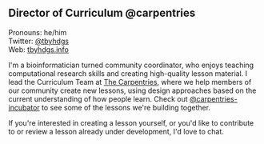 ## Director of Curriculum @carpentries

Pronouns: he/him  
Twitter: [@tbyhdgs](https://twitter.com/tbyhdgs)  
Web: [tbyhdgs.info](https://tbyhdgs.info)  

I'm a bioinformatician turned community coordinator, 
who enjoys teaching computational research skills and
creating high-quality lesson material.
I lead the Curriculum Team at [The Carpentries](https://carpentries.org),
where we help members of our community create new lessons,
using design approaches based on the current understanding of how people learn.
Check out [@carpentries-incubator](https://github.com/carpentries-incubator) to see some of the lessons we're building together.

If you're interested in creating a lesson yourself,
or you'd like to contribute to or review a lesson already under development,
I'd love to chat. 
